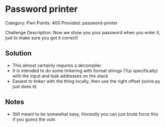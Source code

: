# Password printer
Category: Pwn
Points: 400
Provided: password-printer 

Challenge Description:
Now we show you your password when you enter it, just to make sure you got it correct!

## Solution
 * This almost certainly requires a decompiler.
 * It is intended to do some tinkering with format strings (%p specifically) with the input and leak addresses on the stack
 * Easiest to tinker with the thing locally, then use the right offset (solve.py just does it)

## Notes
 * Still meant to be somewhat easy, Honestly you can just brute force this if you guess the vuln